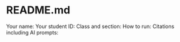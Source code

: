 # README.md
Your name:
Your student ID:
Class and section:
How to run:
Citations including AI prompts:
